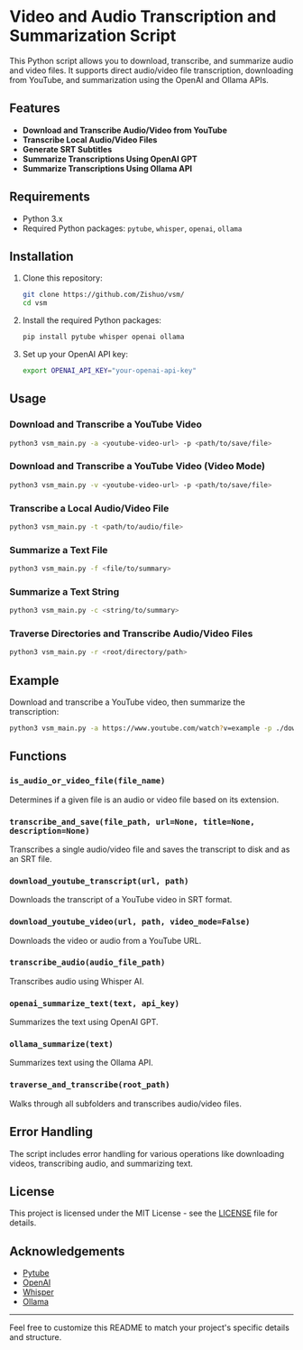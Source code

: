 # Video and Audio Transcription and Summarization Script

This Python script allows you to download, transcribe, and summarize audio and video files. It supports direct audio/video file transcription, downloading from YouTube, and summarization using the OpenAI and Ollama APIs.

## Features

- **Download and Transcribe Audio/Video from YouTube**
- **Transcribe Local Audio/Video Files**
- **Generate SRT Subtitles**
- **Summarize Transcriptions Using OpenAI GPT**
- **Summarize Transcriptions Using Ollama API**

## Requirements

- Python 3.x
- Required Python packages: `pytube`, `whisper`, `openai`, `ollama`

## Installation

1. Clone this repository:
    ```sh
    git clone https://github.com/Zishuo/vsm/
    cd vsm
    ```

2. Install the required Python packages:
    ```sh
    pip install pytube whisper openai ollama
    ```

3. Set up your OpenAI API key:
    ```sh
    export OPENAI_API_KEY="your-openai-api-key"
    ```

## Usage

### Download and Transcribe a YouTube Video

```sh
python3 vsm_main.py -a <youtube-video-url> -p <path/to/save/file>
```

### Download and Transcribe a YouTube Video (Video Mode)

```sh
python3 vsm_main.py -v <youtube-video-url> -p <path/to/save/file>
```

### Transcribe a Local Audio/Video File

```sh
python3 vsm_main.py -t <path/to/audio/file>
```

### Summarize a Text File

```sh
python3 vsm_main.py -f <file/to/summary>
```

### Summarize a Text String

```sh
python3 vsm_main.py -c <string/to/summary>
```

### Traverse Directories and Transcribe Audio/Video Files

```sh
python3 vsm_main.py -r <root/directory/path>
```

## Example

Download and transcribe a YouTube video, then summarize the transcription:

```sh
python3 vsm_main.py -a https://www.youtube.com/watch?v=example -p ./downloads/
```

## Functions

### `is_audio_or_video_file(file_name)`

Determines if a given file is an audio or video file based on its extension.

### `transcribe_and_save(file_path, url=None, title=None, description=None)`

Transcribes a single audio/video file and saves the transcript to disk and as an SRT file.

### `download_youtube_transcript(url, path)`

Downloads the transcript of a YouTube video in SRT format.

### `download_youtube_video(url, path, video_mode=False)`

Downloads the video or audio from a YouTube URL.

### `transcribe_audio(audio_file_path)`

Transcribes audio using Whisper AI.

### `openai_summarize_text(text, api_key)`

Summarizes the text using OpenAI GPT.

### `ollama_summarize(text)`

Summarizes text using the Ollama API.

### `traverse_and_transcribe(root_path)`

Walks through all subfolders and transcribes audio/video files.

## Error Handling

The script includes error handling for various operations like downloading videos, transcribing audio, and summarizing text.

## License

This project is licensed under the MIT License - see the [LICENSE](LICENSE) file for details.

## Acknowledgements

- [Pytube](https://github.com/nficano/pytube)
- [OpenAI](https://openai.com)
- [Whisper](https://github.com/openai/whisper)
- [Ollama](https://github.com/ollama)

---

Feel free to customize this README to match your project's specific details and structure.
